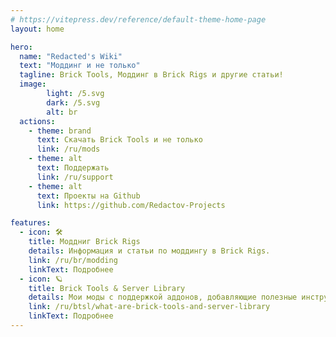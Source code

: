 ```yaml
---
# https://vitepress.dev/reference/default-theme-home-page
layout: home

hero:
  name: "Redacted's Wiki"
  text: "Моддинг и не только"
  tagline: Brick Tools, Моддинг в Brick Rigs и другие статьи!
  image:
        light: /5.svg
        dark: /5.svg
        alt: br
  actions:
    - theme: brand
      text: Скачать Brick Tools и не только
      link: /ru/mods
    - theme: alt
      text: Поддержать
      link: /ru/support
    - theme: alt
      text: Проекты на Github
      link: https://github.com/Redactov-Projects

features:
  - icon: 🛠️
    title: Моддниг Brick Rigs
    details: Информация и статьи по моддингу в Brick Rigs.
    link: /ru/br/modding
    linkText: Подробнее
  - icon: 🪐
    title: Brick Tools & Server Library
    details: Мои моды с поддержкой аддонов, добавляющие полезные инструменты в игру.
    link: /ru/btsl/what-are-brick-tools-and-server-library
    linkText: Подробнее
---
```

